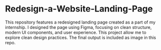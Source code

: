 # Redesign-a-Website-Landing-Page
This repository features a redesigned landing page created as a part of my internship. I designed the page using Figma, focusing on clean structure, modern UI components, and user experience. This project allow me to explore clean design practices. The final output is included as image in this repo.
